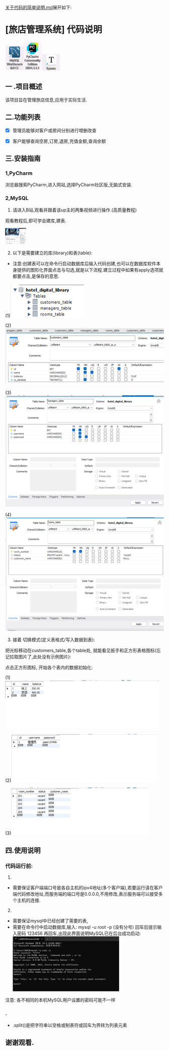 [关于代码的简单说明.md](https://github.com/user-attachments/files/20367364/default.md)展开如下:
# [旅店管理系统] 代码说明

<img src="README相关图片\logo_1.png" alt="image-20250521092613420" style="zoom: 50%;" /><img src="README相关图片\logo_2.png" alt="image-20250521092728886" style="zoom: 50%;" /><img src="README相关图片\logo_3.png" alt="image-20250521093128548" style="zoom: 50%;" />

## 一 .项目概述

该项目旨在管理旅店信息,应用于实际生活.

## 二.功能列表

- [x] 管理员能够对客户或房间分别进行增删改查

- [x] 客户能够查询空房,订房,退房,充值金额,查询余额

##  三.安装指南

### 1,PyCharm

浏览器搜索PyCharm,进入网站,选择PyCharm社区版,无脑式安装.

### 2,MySQL

1. 请进入B站,观看并跟着该up主的两集视频进行操作.(高质量教程)

观看教程后,即可学会建库,建表.

<img src="README相关图片\安装指南_1.jpg" alt="安装指南_1" style="zoom:5%;" /><img src="README相关图片\安装指南_2.jpg" alt="安装指南_2" style="zoom:5%;" />

2. 以下是需要建立的库(library)和表(table):

- 注意:创建表可以在命令行启动数据库后输入代码创建,也可以在数据库软件本身提供的图形化界面点击与勾选,就是以下流程.建立过程中如果有apply选项就都要点击,是保存的意思.

(1)<img src="README相关图片\数据库图形化界面相关_1.png" alt="image-20250520022041318" style="zoom: 80%;" />

(2)<img src="README相关图片\屏幕截图 2025-05-31 120621.png" alt="image-20250520022120328" style="zoom: 50%;" />

(3)<img src="README相关图片\_3.png" alt="image-20250520022351949" style="zoom: 50%;" />

(4)<img src="README相关图片\_4.png" alt="image-20250520022429422" style="zoom: 50%;" />

3. 接着 切换模式(定义表格式/写入数据到表):

把光标移动在customers_table,各个table处, 就能看见扳手和正方形表格图标(忘记拉取图片了,此处没有示例图片):

点击正方形图标, 开始各个表内的数据初始化:

(1)<img src="README相关图片\_5.png" alt="image-20250520022728495" style="zoom:50%;" />

(2)<img src="README相关图片\_6.png" alt="image-20250520022742997" style="zoom:50%;" />

(3)<img src="README相关图片\_7.png" alt="image-20250520022754092" style="zoom:50%;" />

## 四.使用说明

### 代码运行前:

1. 

- 需要保证客户端端口号是各自主机的ipv4地址(多个客户端),若要运行请在客户端代码修改地址,而服务端的端口号是0.0.0.0,不用修改,表示服务端可以接受多个主机的连接.

2. 

- 需要保证mysql中已经创建了需要的表,
- 需要在命令行中启动数据库,输入:   mysql -u root -p   (没有分号) 回车后提示输入密码   123456  再回车,出现此界面说明MySQL已在后台成功启动:
  <img src="README相关图片\命令行.png" alt="image-20250520221130512" style="zoom: 33%;" />

注意: 各不相同的本机MySQL用户设置的密码可能不一样


### .

- .split()是把字符串以空格或制表符或回车为界转为列表元素

## 谢谢观看.

